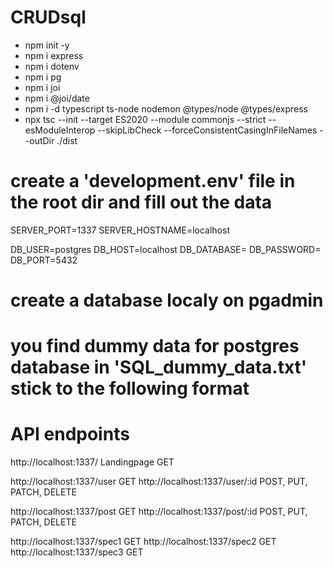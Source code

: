# CRUDsql
- npm init -y
- npm i express
- npm i dotenv
- npm i pg
- npm i joi
- npm i @joi/date
- npm i -d typescript ts-node nodemon @types/node @types/express
- npx tsc --init --target ES2020 --module commonjs --strict --esModuleInterop --skipLibCheck --forceConsistentCasingInFileNames --outDir ./dist

# create a 'development.env' file in the root dir and fill out the data
SERVER_PORT=1337
SERVER_HOSTNAME=localhost

DB_USER=postgres
DB_HOST=localhost
DB_DATABASE=
DB_PASSWORD=
DB_PORT=5432

# create a database localy on pgadmin
# you find dummy data for postgres database in 'SQL_dummy_data.txt' stick to the following format

# API endpoints
http://localhost:1337/				Landingpage GET

http://localhost:1337/user			GET	
http://localhost:1337/user/:id		POST, PUT, PATCH, DELETE

http://localhost:1337/post			GET
http://localhost:1337/post/:id		POST, PUT, PATCH, DELETE

http://localhost:1337/spec1			GET
http://localhost:1337/spec2			GET
http://localhost:1337/spec3			GET